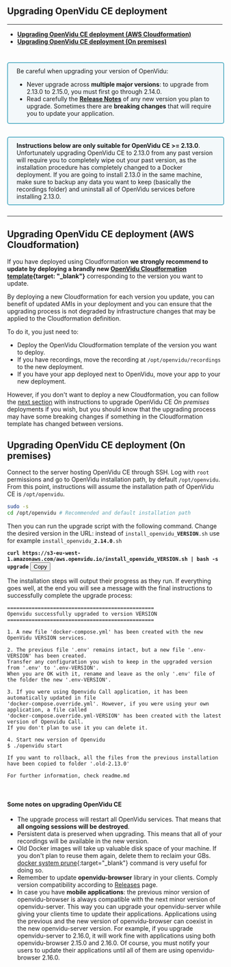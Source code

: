 <h2 id="section-title">Upgrading OpenVidu CE deployment</h2>
<hr>

- **[Upgrading OpenVidu CE deployment (AWS Cloudformation)](#upgrading-openvidu-ce-deployment-aws-cloudformations)**
- **[Upgrading OpenVidu CE deployment (On premises)](#upgrading-openvidu-ce-deployment-on-premises)**

<div style="
    display: table;
    border: 2px solid #0088aa9e;
    border-radius: 5px;
    width: 100%;
    margin-top: 40px;
    margin-bottom: 10px;
    padding: 10px 0 0 0;
    background-color: rgba(0, 136, 170, 0.04);"><div style="display: table-cell; vertical-align: middle">
    <i class="icon ion-android-alert" style="
    font-size: 50px;
    color: #0088aa;
    display: inline-block;
    padding-left: 25%;
"></i></div>
<div style="
    vertical-align: middle;
    display: table-cell;
    padding-left: 20px;
    padding-right: 20px;
    ">
      Be careful when upgrading your version of OpenVidu:
      <ul>
        <li style="color: inherit">Never upgrade across <strong>multiple major versions</strong>: to upgrade from 2.13.0 to 2.15.0, you must first go through 2.14.0.</li>
        <li style="color: inherit">Read carefully the <a href="releases/"><strong>Release Notes</strong></a> of any new version you plan to upgrade. Sometimes there are <strong>breaking changes</strong> that will require you to update your application.</li>
      </ul>
</div>
</div>

<div style="
    display: table;
    border: 2px solid #0088aa9e;
    border-radius: 5px;
    width: 100%;
    margin-top: 30px;
    margin-bottom: 25px;
    padding: 10px 0 10px 0;
    background-color: rgba(0, 136, 170, 0.04);"><div style="display: table-cell; vertical-align: middle">
    <i class="icon ion-android-alert" style="
    font-size: 50px;
    color: #0088aa;
    display: inline-block;
    padding-left: 25%;
"></i></div>
<div style="
    vertical-align: middle;
    display: table-cell;
    padding-left: 20px;
    padding-right: 20px;
    ">
      <strong>Instructions below are only suitable for OpenVidu CE >= 2.13.0</strong>. Unfortunately upgrading OpenVidu CE to 2.13.0 from any past version will require you to completely wipe out your past version, as the installation procedure has completely changed to a Docker deployment. If you are going to install 2.13.0 in the same machine, make sure to backup any data you want to keep (basically the recordings folder) and uninstall all of OpenVidu services before installing 2.13.0.
</div>
</div>

---

## Upgrading OpenVidu CE deployment (AWS Cloudformation)

If you have deployed using Cloudformation **we strongly recommend to update by deploying a brandly new [OpenVidu Cloudformation template](deployment/ce/aws/#3-option-specify-template-amazon-s3-url-with-the-following-url){target: "_blank"}** corresponding to the version you want to update.

By deploying a new Cloudformation for each version you update, you can benefit of updated AMIs in your deployment and you can ensure that the upgrading process is not degraded by infrastructure changes that may be applied to the Cloudformation definition.

To do it, you just need to:
- Deploy the OpenVidu Cloudformation template of the version you want to deploy.
- If you have recordings, move the recording at `/opt/openvidu/recordings` to the new deployment.
- If you have your app deployed next to OpenVidu, move your app to your new deployment.

However, if you don't want to deploy a new Cloudformation, you can follow the [next section](#upgrading-openvidu-ce-deployment-on-premises) with instructions to upgrade OpenVidu CE _On premises_ deployments if you wish, but you should know that the upgrading process may have some breaking changes if something in the Cloudformation template has changed between versions.

## Upgrading OpenVidu CE deployment (On premises)

Connect to the server hosting OpenVidu CE through SSH. Log with `root` permissions and go to OpenVidu installation path, by default `/opt/openvidu`. From this point, instructions will assume the installation path of OpenVidu CE is `/opt/openvidu`.

```bash
sudo -s
cd /opt/openvidu # Recommended and default installation path
```

Then you can run the upgrade script with the following command. Change the desired version in the URL: instead of <code>install_openvidu_<strong>VERSION</strong>.sh</code> use for example <code>install_openvidu_<strong>2.14.0</strong>.sh</code>

<p style="text-align: start">
<code id="code-3"><strong>curl https://s3-eu-west-1.amazonaws.com/aws.openvidu.io/install_openvidu_VERSION.sh | bash -s upgrade</strong></code>
<button id="btn-copy-3" class="btn-xs btn-primary btn-copy-code hidden-xs" data-toggle="tooltip" data-placement="button"
                              title="Copy to Clipboard">Copy</button>
</p>

The installation steps will output their progress as they run. If everything goes well, at the end you will see a message with the final instructions to successfully complete the upgrade process:

```console
================================================
Openvidu successfully upgraded to version VERSION
================================================

1. A new file 'docker-compose.yml' has been created with the new OpenVidu VERSION services.

2. The previous file '.env' remains intact, but a new file '.env-VERSION' has been created.
Transfer any configuration you wish to keep in the upgraded version from '.env' to '.env-VERSION'.
When you are OK with it, rename and leave as the only '.env' file of the folder the new '.env-VERSION'.

3. If you were using Openvidu Call application, it has been automatically updated in file
'docker-compose.override.yml'. However, if you were using your own application, a file called
'docker-compose.override.yml-VERSION' has been created with the latest version of Openvidu Call.
If you don't plan to use it you can delete it.

4. Start new version of Openvidu
$ ./openvidu start

If you want to rollback, all the files from the previous installation have been copied to folder '.old-2.13.0'

For further information, check readme.md
```
<br>

#### Some notes on upgrading OpenVidu CE

- The upgrade process will restart all OpenVidu services. That means that **all ongoing sessions will be destroyed**.
- Persistent data is preserved when upgrading. This means that all of your recordings will be available in the new version.
- Old Docker images will take up valuable disk space of your machine. If you don't plan to reuse them again, delete them to reclaim your GBs. [docker system prune](https://docs.docker.com/engine/reference/commandline/system_prune/){:target="_blank"} command is very useful for doing so.
- Remember to update **openvidu-browser** library in your clients. Comply version compatibility according to [Releases](releases/) page.
- In case you have **mobile applications**: the previous minor version of openvidu-browser is always compatible with the next minor version of openvidu-server. This way you can upgrade your openvidu-server while giving your clients time to update their applications. Applications using the previous and the new version of openvidu-browser can coexist in the new openvidu-server version. For example, if you upgrade openvidu-server to 2.16.0, it will work fine with applications using both openvidu-browser 2.15.0 and 2.16.0. Of course, you must notify your users to update their applications until all of them are using openvidu-browser 2.16.0.

<br><br>

<script src="js/copy-btn.js"></script>

<link rel="stylesheet" href="https://use.fontawesome.com/releases/v5.4.1/css/brands.css" integrity="sha384-Px1uYmw7+bCkOsNAiAV5nxGKJ0Ixn5nChyW8lCK1Li1ic9nbO5pC/iXaq27X5ENt" crossorigin="anonymous">
<link rel="stylesheet" href="https://use.fontawesome.com/releases/v5.4.1/css/fontawesome.css" integrity="sha384-BzCy2fixOYd0HObpx3GMefNqdbA7Qjcc91RgYeDjrHTIEXqiF00jKvgQG0+zY/7I" crossorigin="anonymous">

<link rel="stylesheet" type="text/css" href="css/downloads/slick-1.6.0.css"/>
<link rel="stylesheet" type="text/css" href="css/slick-theme.css"/>
<script type="text/javascript" src="js/downloads/slick-1.6.0.min.js"></script>

<script>
    $('.slick-captions').slick({
      asNavFor: '.upgrade-cf-steps',
      arrows: false,
      infinite: false,
      speed: 200,
      fade: true,
      dots: false
    });
    $('.upgrade-cf-steps').slick({
      asNavFor: '.slick-captions',
      autoplay: false,
      arrows: true,
      prevArrow: '<div class="slick-btn slick-btn-prev"><i class="icon ion-chevron-left"></i></div>',
      nextArrow: '<div class="slick-btn slick-btn-next"><i class="icon ion-chevron-right"></i></div>',
      infinite: false,
      dots: true,
      responsive: [
      {
        breakpoint: 768,
        settings: {
          arrows: true,
          slidesToShow: 1
        }
      },
    ]
    });
</script>
